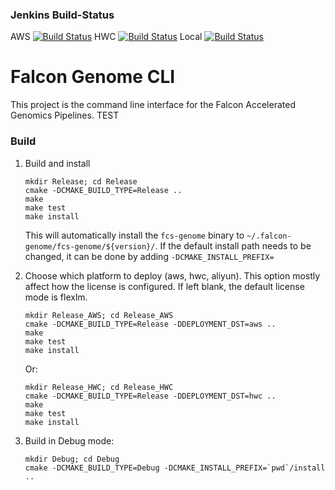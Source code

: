 ### Jenkins Build-Status
AWS [![Build Status](http://us-1.falcon-computing.com:8080/buildStatus/icon?job=Falcon-Build-Falcon-genome)](http://us-1.falcon-computing.com:8080/job/Falcon-Build-Falcon-genome/)
HWC [![Build Status](http://us-1.falcon-computing.com:8080/buildStatus/icon?job=HWC-Falcon-Genome)](http://us-1.falcon-computing.com:8080/view/HWC/job/HWC-Falcon-Genome/)
Local [![Build Status](http://us-1.falcon-computing.com:8080/buildStatus/icon?job=Falcon-Build-Falcon-Genome-Internal)](http://us-1.falcon-computing.com:8080/job/Falcon-Build-Falcon-Genome-Internal/)
# Falcon Genome CLI
This project is the command line interface for the Falcon Accelerated Genomics Pipelines.
TEST

### Build
1. Build and install
   ```
   mkdir Release; cd Release
   cmake -DCMAKE_BUILD_TYPE=Release ..
   make
   make test
   make install
   ```
   This will automatically install the `fcs-genome` binary to `~/.falcon-genome/fcs-genome/${version}/`. If the default install path needs to be changed, it can be done by adding `-DCMAKE_INSTALL_PREFIX=`

1. Choose which platform to deploy (aws, hwc, aliyun). This option mostly affect how the license is configured. If left blank, the default license mode is flexlm.
   ```
   mkdir Release_AWS; cd Release_AWS
   cmake -DCMAKE_BUILD_TYPE=Release -DDEPLOYMENT_DST=aws ..
   make
   make test
   make install
   ```
   Or:
   ```
   mkdir Release_HWC; cd Release_HWC
   cmake -DCMAKE_BUILD_TYPE=Release -DDEPLOYMENT_DST=hwc ..
   make
   make test
   make install
   ```

1. Build in Debug mode:
   ```
   mkdir Debug; cd Debug
   cmake -DCMAKE_BUILD_TYPE=Debug -DCMAKE_INSTALL_PREFIX=`pwd`/install ..
   ```


